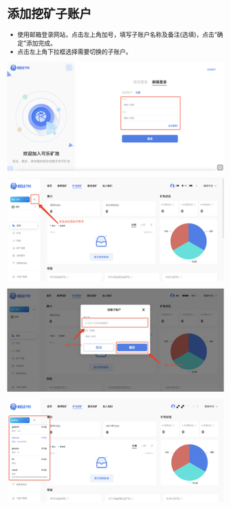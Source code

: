 # 添加挖矿子账户

* 使用邮箱登录网站，点击左上角加号，填写子账户名称及备注(选填)，点击“确定”添加完成。
* 点击左上角下拉框选择需要切换的子账户。

![](<../../.gitbook/assets/1202/ksdl02.png>)

![](<../../.gitbook/assets/new/ac2.png>)

![](<../../.gitbook/assets/new/ac3.png>)

![](<../../.gitbook/assets/new/ac4.png>)
